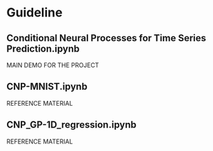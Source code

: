 # Guideline
## Conditional Neural Processes for Time Series Prediction.ipynb
MAIN DEMO FOR THE PROJECT
## CNP-MNIST.ipynb
REFERENCE MATERIAL
## CNP_GP-1D_regression.ipynb
REFERENCE MATERIAL

